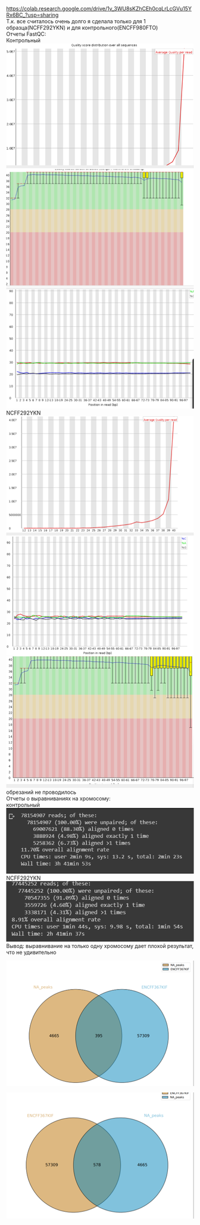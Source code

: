 https://colab.research.google.com/drive/1v_3WU8sKZhCEh0cqLrLcGVu15YRx6BC_?usp=sharing
<br>
Т.к. все считалось очень долго я сделала только для 1 образца(NCFF292YKN) и для контрольного(ENCFF980FTO)<br>
Отчеты FastQC:<br>
Контрольный<br>
![avatar](/images/Fstqc1FTO.png)
![avatar](/images/Fstqs2FTO.png)
![avatar](/images/Fstqc3FTO.png)<br>
NCFF292YKN<br>
![avatar](/images/Fstqc1.png)
![avatar](/images/Fstqc2.png)
![avatar](/images/Fstqc3.png)<br>
обрезаний не проводилось<br>
Отчеты о выравниваниях на хромосому:<br>
контрольный<br>
![avatar](/images/table2.png)<br>
NCFF292YKN<br>
![avatar](/images/table1.png)<br>
Вывод: выравнивание на только одну хромосому дает плохой результат, что не удивительно
<br>

![avatar](/images/diag1.png)<br>

![avatar](/images/diag2.png)

